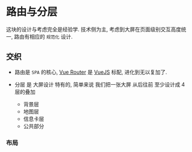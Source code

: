 # 路由与分层

这块的设计与考虑完全是经验学. 技术侧为主, 考虑到大屏在页面级别交互高度统一, 路由有相应的 `规范化` 设计.

## 交织

- 路由是 `SPA` 的核心, [Vue Router](https://router.vuejs.org/zh/introduction.html) 是 [VueJS](https://cn.vuejs.org/guide/introduction.html) 标配, 进化到无以复加了.

- 分层 是 大屏设计 特有的, 简单来说 我们把一张大屏 从后往前 至少设计成 4 层的叠加

  - 背景层
  - 地图层
  - 信息卡层
  - 公共部分

### 布局
